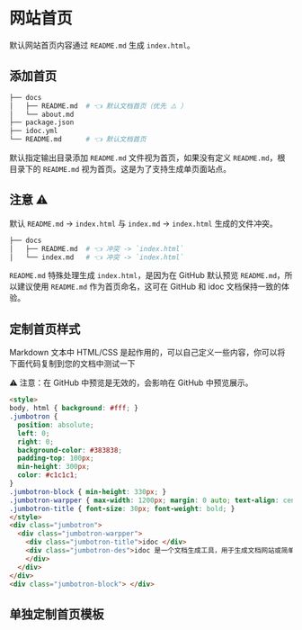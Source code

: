 网站首页
===

默认网站首页内容通过 `README.md` 生成 `index.html`。

## 添加首页

```bash
├── docs
│   ├── README.md  # 👈 默认文档首页（优先 ⚠️ ）
│   └── about.md
├── package.json
├── idoc.yml
└── README.md      # 👈 默认文档首页
```

默认指定输出目录添加 `README.md` 文件视为首页，如果没有定义 `README.md`，根目录下的 `README.md` 视为首页。这是为了支持生成单页面站点。

## 注意 ⚠️

默认 `README.md` -> `index.html` 与 `index.md` -> `index.html` 生成的文件冲突。

```bash
├── docs
│   ├── README.md  # 👈 冲突 -> `index.html`
│   └── index.md   # 👈 冲突 -> `index.html`
```

`README.md` 特殊处理生成 `index.html`，是因为在 GitHub 默认预览 `README.md`，所以建议使用 `README.md` 作为首页命名，这可在 GitHub 和 idoc 文档保持一致的体验。


## 定制首页样式

Markdown 文本中 HTML/CSS 是起作用的，可以自己定义一些内容，你可以将下面代码复制到您的文档中测试一下

⚠️ 注意：在 GitHub 中预览是无效的，会影响在 GitHub 中预览展示。

```html
<style>
body, html { background: #fff; }
.jumbotron {
  position: absolute;
  left: 0;
  right: 0;
  background-color: #383838;
  padding-top: 100px;
  min-height: 300px;
  color: #c1c1c1;
}
.jumbotron-block { min-height: 330px; }
.jumbotron-warpper { max-width: 1200px; margin: 0 auto; text-align: center; }
.jumbotron-title { font-size: 30px; font-weight: bold; }
</style>
<div class="jumbotron">
  <div class="jumbotron-warpper">
    <div class="jumbotron-title">idoc </div>
    <div class="jumbotron-des">idoc 是一个文档生成工具，用于生成文档网站或简单的博客网站，简单到你只需写 Markdown 文件就可以帮助你生成网站。同时可以方便的集成到你的项目工程中。
    </div>
  </div>
</div>
<div class="jumbotron-block"> </div>
```

## 单独定制首页模板